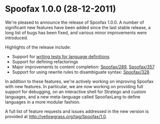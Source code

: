 # Spoofax 1.0.0 (28-12-2011)

We're pleased to announce the release of Spoofax 1.0.0.
A number of significant new features have been added since the last stable release, a long list of bugs has been fixed, and various minor improvements were
introduced.

Highlights of the release include:

-   Support for [writing tests for language definitions](../../langdev/meta/lang/spt/spt.rst)
-   Support for defining refactorings
-   Major improvements to content completion:
    [Spoofax/289](http://yellowgrass.org/issue/Spoofax/289),
    [Spoofax/357](http://yellowgrass.org/issue/Spoofax/357)
-   Support for using rewrite rules to disambiguate syntax:
    [Spoofax/328](http://yellowgrass.org/issue/Spoofax/328)

In addition to these features, we're actively working on improving Spoofax with new features.
In particular, we are now working on providing full support for debugging, on an interactive shell for Stratego and custom languages, and a new meta-language called SpoofaxLang to define languages in a more modular fashion.

A full list of feature requests and issues addressed in the new version is provided at <http://yellowgrass.org/tag/Spoofax/1.0>.
